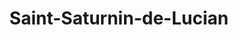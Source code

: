 ---
title: Saint-Saturnin-de-Lucian
url: /saint-saturnin-de-lucian/
latitude: 43.695
longitude: 3.471
---